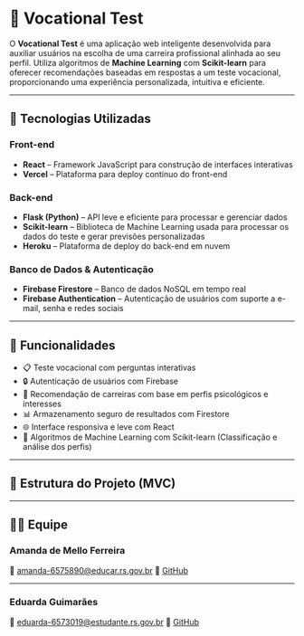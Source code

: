 # 🧠 Vocational Test

O **Vocational Test** é uma aplicação web inteligente desenvolvida para auxiliar usuários na escolha de uma carreira profissional alinhada ao seu perfil. Utiliza algoritmos de **Machine Learning** com **Scikit-learn** para oferecer recomendações baseadas em respostas a um teste vocacional, proporcionando uma experiência personalizada, intuitiva e eficiente.

---

## 🚀 Tecnologias Utilizadas

### Front-end
- **React** – Framework JavaScript para construção de interfaces interativas
- **Vercel** – Plataforma para deploy contínuo do front-end

### Back-end
- **Flask (Python)** – API leve e eficiente para processar e gerenciar dados
- **Scikit-learn** – Biblioteca de Machine Learning usada para processar os dados do teste e gerar previsões personalizadas
- **Heroku** – Plataforma de deploy do back-end em nuvem

### Banco de Dados & Autenticação
- **Firebase Firestore** – Banco de dados NoSQL em tempo real
- **Firebase Authentication** – Autenticação de usuários com suporte a e-mail, senha e redes sociais

---

## 📌 Funcionalidades

- 📋 Teste vocacional com perguntas interativas
- 🔒 Autenticação de usuários com Firebase
- 🧠 Recomendação de carreiras com base em perfis psicológicos e interesses
- 📊 Armazenamento seguro de resultados com Firestore
- 🌐 Interface responsiva e leve com React
- 🧪 Algoritmos de Machine Learning com Scikit-learn (Classificação e análise dos perfis)

---

## 📁 Estrutura do Projeto (MVC)

---

## 👩‍💻 Equipe

### Amanda de Mello Ferreira  

📧 amanda-6575890@educar.rs.gov.br 
🔗 [GitHub](https://github.com/amandamferreira)

---

### Eduarda Guimarães  

📧 eduarda-6573019@estudante.rs.gov.br 
🔗 [GitHub](https://github.com/eduarda-guimaraes)
